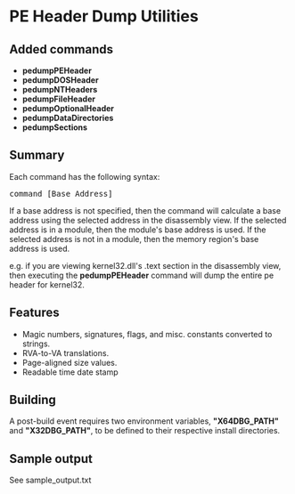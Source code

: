 # PE Header Dump Utilities

## Added commands

- **pedumpPEHeader**
- **pedumpDOSHeader**
- **pedumpNTHeaders**
- **pedumpFileHeader**
- **pedumpOptionalHeader**
- **pedumpDataDirectories**
- **pedumpSections**

## Summary

Each command has the following syntax:

<pre>command [Base Address]</pre>

If a base address is not specified, then the command will calculate a base address using the selected address in the disassembly view.  If the selected address is in a module, then the module's base address is used.  If the selected address is not in a module, then the memory region's base address is used.

e.g. if you are viewing kernel32.dll's .text section in the disassembly view, then executing the **pedumpPEHeader** command will dump the entire pe header for kernel32. 

## Features

- Magic numbers, signatures, flags, and misc. constants converted to strings.
- RVA-to-VA translations.
- Page-aligned size values.
- Readable time date stamp

## Building

A post-build event requires two environment variables, **"X64DBG_PATH"** and **"X32DBG_PATH"**, to be defined to their respective install directories.

## Sample output

See sample_output.txt
